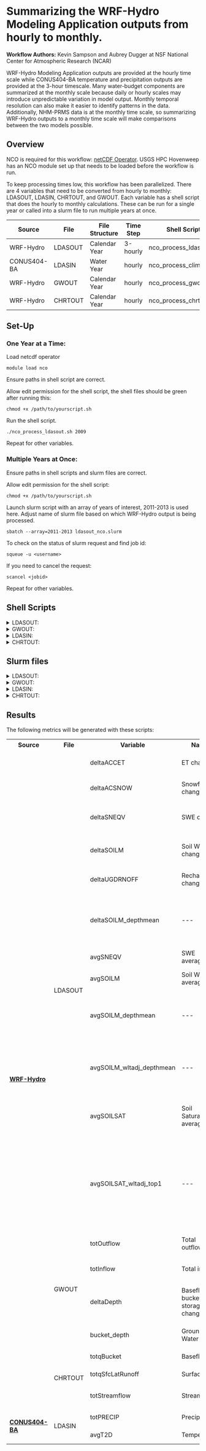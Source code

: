 # Summarizing the WRF-Hydro Modeling Application outputs from hourly to monthly. 
**Workflow Authors:** Kevin Sampson and Aubrey Dugger at NSF National Center for Atmospheric Research (NCAR)

WRF-Hydro Modeling Application outputs are provided at the hourly time scale while CONUS404-BA temperature and precipitation outputs are provided at the 3-hour timescale. Many water-budget components are summarized at the monthly scale because daily or hourly scales may introduce unpredictable variation in model output. Monthly temporal resolution can also make it easier to identify patterns in the data. Additionally, NHM-PRMS data is at the monthly time scale, so summarizing WRF-Hydro outputs to a monthly time scale will make comparisons between the two models possible.   

## Overview
NCO is required for this workflow: [netCDF Operator](https://nco.sourceforge.net/). USGS HPC Hovenweep has an NCO module set up that needs to be loaded before the workflow is run. 

To keep processing times low, this workflow has been parallelized. There are 4 variables that need to be converted from hourly to monthly: LDASOUT, LDASIN, CHRTOUT, and GWOUT. Each variable has a shell script that does the hourly to monthly calculations. These can be run for a single year or called into a slurm file to run multiple years at once. 

| **Source** | **File** | **File Structure** | **Time Step** | **Shell Script** | **Slurm file** | **Processing Time** |
| ------ | ------ | ------ | ------ | ------ | ------ | ------ |
| WRF-Hydro | LDASOUT | Calendar Year | 3-hourly | nco_process_ldasout.sh | ldasout_nco.slurm | XXX |
| CONUS404-BA | LDASIN | Water Year | hourly | nco_process_clim.sh | clim_nco.slurm | XXX |
| WRF-Hydro | GWOUT | Calendar Year | hourly | nco_process_gwout.sh | gwout_nco.slurm | XXX |
| WRF-Hydro | CHRTOUT | Calendar Year | hourly | nco_process_chrtout.sh | chrtout_nco.slurm | XXX |

## Set-Up
### One Year at a Time: 

Load netcdf operator
```
module load nco
```
Ensure paths in shell script are correct. 

Allow edit permission for the shell script, the shell files should be green after running this:
```
chmod +x /path/to/yourscript.sh
```
Run the shell script. 
```
./nco_process_ldasout.sh 2009
```
Repeat for other variables. 

### Multiple Years at Once: 

Ensure paths in shell scripts and slurm files are correct.  

Allow edit permission for the shell script:
```
chmod +x /path/to/yourscript.sh
```
Launch slurm script with an array of years of interest, 2011-2013 is used here. Adjust name of slurm file based on which WRF-Hydro output is being processed. 
```
sbatch --array=2011-2013 ldasout_nco.slurm
```
To check on the status of slurm request and find job id:
```
squeue -u <username>
```
If you need to cancel the request: 
```
scancel <jobid>
```
Repeat for other variables.

## Shell Scripts
<details>
<summary>LDASOUT:</summary>

### [nco_process_ldasout.sh](nco_process_ldasout.sh)
#### Script Preparations:
You will need to specify three paths: 
  - The location of the 3-hour WRF-Hydro output LDASOUT files.
  - The location of the static soil properties file.
  - The location of where to save the monthly outputs.
#### Overview:
  - Process porosity & wilting point parameters
  - Process accumulated flux & state differences
  - Process mean states
  - Cleanup names

```
#!/bin/bash
# ###########################################################################
# Bash shell script to create monthly aggregates of WRF-Hydro LDASOUT files.
# Requirements: NCO (tested with version 5.2.9)
#               https://nco.sourceforge.net/
# Usage: Call shell script with a single argument specifying the 4-digit
#        year to process
#        e.g., ./nco_process_ldasout.sh 2009
# Developed: 06/11/2024, A. Dugger
# Updated: 4/7/2025, L. Staub
# ###########################################################################

# ###########################################################################
# USER-SPECIFIED INPUTS:

# Specify WRF-Hydro output directories:
# indir_base="/path/to/input/files/" #LDASOUT files
# soilparm="/path/to/soil_properties_file.nc" #soil properties static files

indir_base="/caldera/hovenweep/projects/usgs/water/impd/hytest/niwaa_wrfhydro_monthly_huc12_aggregations_sample_data/LDASOUT"
soilparm="/caldera/hovenweep/projects/usgs/water/impd/hytest/niwaa_wrfhydro_monthly_huc12_aggregations_sample_data/static_niwaa_wrf_hydro_files/WRFHydro_soil_properties_CONUS_1km_NIWAAv1.0.nc"


# Specify output directory where monthly files should be written to monthly folder:
# (output files will be named water_YYYYMM.nc)

outdir="/path/to/monthly/output/files/monthly"


# Check if the folder exists/create one
if [ ! -d "$outdir" ]; then
    # Create the folder
    mkdir -p "$outdir"
    echo "Folder created: $outdir"
else
    echo "Folder already exists: $outdir"
fi

# ###########################################################################

# ###########################################################################
# MAIN CODE. Probably no need to update anything below here.
# ###########################################################################

# Initial setup.
shopt -s nullglob
uniqid=`uuidgen`
tmpfile=tmp${uniqid}.nc
paramfile=params${uniqid}.nc


# Process porosity and wilting point parameters for use in soilsat calculations.
# These parameters are currently uniform over depth layers.
#the two lines below could not run because the tmpfile and paramfile do not exist??
rm ${tmpfile} 
rm ${paramfile}
ncks -A -v smcmax,smcwlt $soilparm ${paramfile}
ncrename -O -d south_north,y ${paramfile} ${paramfile}
ncrename -O -d west_east,x ${paramfile} ${paramfile}
ncrename -O -d Time,time ${paramfile} ${paramfile}
ncpdq -O -a time,y,soil_layers_stag,x ${paramfile} ${paramfile}

# Get the year to process from the command line argument.
# This setup is useful for scripting loops by year.
yr=${1}
echo "Processing year ${yr}"
YYYY=`printf %04d ${yr}`

# Loop through months
for mo in $(seq 1 1 12); do
  echo "  Processing month ${mo}"
  MM=`printf %02d ${mo}`

  # Setup input directory and output filename.
  indir="${indir_base}/${yr}" 
  outfile="${outdir}/water_${YYYY}${MM}.nc"
  rm $outfile

  # Grab the processing start time so we can track how long this takes.
  start_time=`date -u +%s`

  # Processing accumulated flux and state diffs
  # Adding one file so we can do a proper diff over accumulated terms
  # Resets happen at 00Z on the first day of month every 3 months
  # e.g., 197904010300.LDASOUT_DOMAIN1 to 197904302100.LDASOUT_DOMAIN1
  last_file_datetime=`date -d "${YYYY}${MM}01 + 1 month - 3 hour" +%Y%m%d%H`
  firstfile=`echo ${indir}/${YYYY}${MM}010000.LDASOUT_DOMAIN1`
  lastfile=`echo ${indir}/${last_file_datetime}00.LDASOUT_DOMAIN1`

  echo "      $firstfile $lastfile"

  if [ -f "${firstfile}" -a -f "${lastfile}" ]; then
    echo "      Processing diffs"
    echo "        first $firstfile"
    echo "        last $lastfile"
    echo "        output $outfile"
    ncdiff $lastfile $firstfile $tmpfile
    # Calculate depth-mean soil moisture by averaging over column by layer depths: (0.1, 0.3, 0.6, 1.0) = 2.0
    ncap2 -O -F -s "deltaSOILM_depthmean=float((SOIL_M(:,:,1,:)*0.1+SOIL_M(:,:,2,:)*0.3+SOIL_M(:,:,3,:)*0.6+SOIL_M(:,:,4,:)*1.0)/2.0)" ${tmpfile} ${tmpfile}
    if [ "${mo}" -eq 10 ]; then
      ncks -h -A -v SOIL_M,SNEQV,deltaSOILM_depthmean ${tmpfile} ${outfile}
      ncks -h -A -v ACCET,UGDRNOFF,ACSNOW ${lastfile} ${outfile}
    else
      ncks -h -A -v ACCET,UGDRNOFF,SOIL_M,SNEQV,ACSNOW,deltaSOILM_depthmean ${tmpfile} ${outfile}
    fi
    rm ${tmpfile}
    ncrename -h -v ACCET,deltaACCET ${outfile}
    ncrename -h -v ACSNOW,deltaACSNOW ${outfile}
    ncrename -h -v UGDRNOFF,deltaUGDRNOFF ${outfile}
    ncrename -h -v SOIL_M,deltaSOILM ${outfile}
    ncrename -h -v SNEQV,deltaSNEQV ${outfile}

    # Processing mean states
    # Averaging from 00Z of first day or month to 21Z of last day of month
    # Compiling list of files
    # e.g., 200506150500.LDASOUT_DOMAIN1
    infiles=(${indir}/${YYYY}${MM}*.LDASOUT_DOMAIN1)
    infiles_list=`echo "${infiles[*]}"`
    count=${#infiles[@]}
    echo "      Processing means"
    echo "        found $count files"
    echo "        first ${infiles[0]}"
    echo "        last ${infiles[-1]}"
    ncra -O -y avg -v SOIL_M,SNEQV ${infiles_list} ${tmpfile}
    # Calculate depth-mean soil moisture by averaging over column by layer depths: (0.1, 0.3, 0.6, 1.0) = 2.0
    ncap2 -O -F -s "avgSOILM_depthmean=float((SOIL_M(:,:,1,:)*0.1+SOIL_M(:,:,2,:)*0.3+SOIL_M(:,:,3,:)*0.6+SOIL_M(:,:,4,:)*1.0)/2.0)" ${tmpfile} ${tmpfile}
    # Bring in porosity and calculate soilsat
    # Note that porosity is uniform with depth, so it doesn't matter what layer we use
    ncks -A -v smcmax ${paramfile} ${tmpfile}
    ncap2 -O -F -s "avgSOILSAT=float(avgSOILM_depthmean/smcmax(:,:,1,:))" ${tmpfile} ${tmpfile}
    ncrename -h -v SOIL_M,avgSOILM ${tmpfile}
    ncrename -h -v SNEQV,avgSNEQV ${tmpfile}
    # Calculate new wilting point adjusted variables requested by USGS
    # Note that wilting point is uniform with depth, so it doesn't matter what layer we use
    ncks -A -v smcwlt ${paramfile} ${tmpfile}
    ncap2 -O -F -s "avgSOILM_wltadj_depthmean=float(avgSOILM_depthmean-smcwlt(:,:,1,:))" ${tmpfile} ${tmpfile}
    ncap2 -O -F -s "avgSOILSAT_wltadj_top1=float((avgSOILM(:,:,1,:)-smcwlt(:,:,1,:))/(smcmax(:,:,1,:)-smcwlt(:,:,1,:)))" ${tmpfile} ${tmpfile}
    # Combine average file with delta file
    ncks -h -A -v avgSOILM,avgSNEQV,avgSOILM_depthmean,avgSOILSAT,avgSOILM_wltadj_depthmean,avgSOILSAT_wltadj_top1 ${tmpfile} ${outfile}
    rm ${tmpfile}

    # Cleanup names and attributes.
    echo "Cleaning up attributes"
    ncatted -O -h -a valid_range,,d,, ${outfile} ${outfile}
    ncatted -O -h -a cell_methods,,d,, ${outfile} ${outfile}
    ncatted -O -h -a long_name,deltaACCET,o,c,"Change in accumulated evapotranspiration (month end minus month start)" ${outfile} ${outfile}
    ncatted -O -h -a long_name,deltaACSNOW,o,c,"Change in accumulated snowfall (month end minus month start)" ${outfile} ${outfile}
    ncatted -O -h -a long_name,deltaSNEQV,o,c,"Change in snow water equivalent (month end minus month start)" ${outfile} ${outfile}
    ncatted -O -h -a long_name,deltaSOILM,o,c,"Change in layer volumetric soil moisture, ratio of water volume to soil volume (month end minus month start)" ${outfile} ${outfile}
    ncatted -O -h -a long_name,deltaUGDRNOFF,o,c,"Change in accumulated underground runoff (month end minus month start)" ${outfile} ${outfile}
    ncatted -O -h -a long_name,deltaSOILM_depthmean,o,c,"Change in depth-mean volumetric soil moisture, ratio of water volume to soil volume (month end minus month start)" ${outfile} ${outfile}
    ncatted -O -h -a long_name,avgSNEQV,o,c,"Average snow water equivalent over month" ${outfile} ${outfile}
    ncatted -O -h -a long_name,avgSOILM,o,c,"Average layer volumetric soil moisture (ratio of water volume to soil volume) over month" ${outfile} ${outfile}
    ncatted -O -h -a long_name,avgSOILM_depthmean,o,c,"Average depth-mean volumetric soil moisture (ratio of water volume to soil volume) over month" ${outfile} ${outfile}
    ncatted -O -h -a long_name,avgSOILM_wltadj_depthmean,o,c,"Average depth-mean volumetric soil moisture (ratio of water volume to soil volume) minus wilting point over month" ${outfile} ${outfile}
    ncatted -O -h -a long_name,avgSOILSAT,o,c,"Average fractional soil saturation (soil moisture divided by maximum water content) over month" ${outfile} ${outfile}
    ncatted -O -h -a long_name,avgSOILSAT_wltadj_top1,o,c,"Average fractional soil saturation above wilting point (soil moisture minus wilting point divided by maximum water content minus wilting point) over top layer (top 10cm) over month" ${outfile} ${outfile}
    ncatted -O -h -a units,avgSOILSAT,o,c,"fraction (0-1)" ${outfile} ${outfile}
    ncatted -O -h -a units,avgSOILSAT_wltadj_top1,o,c,"fraction (0-1)" ${outfile} ${outfile}

    # Wrap up the month.
    end_time=`date -u +%s`
    elapsed=`echo "$end_time - $start_time" | bc`
    echo "      Done aggregating hourly values : "${YYYY}"-"${MM}"  "$elapsed" seconds since start time."

  else
    # We didn't find any files for this year+month.
    echo "      Missing files. Skipping month."

  fi

done

rm ${paramfile}
```
</details>

<details>

<summary>GWOUT:</summary>

### nco_process_gwout.sh
#### Script Preparations:
You will need to specify two paths: 
  - The location of the hourly WRF-Hydro output GWOUT files.
  - The location of where to save the monthly outputs.

*Note: this script has some additional lines of code to deal with filetypes in the depth variable. Renaming the variable seems to fix this bug. Another option is to use older version of the NCO module- this has not been explored yet.
#### Overview:
  - Process accumulated flux & state differences
  - Rename "depth" column to "bucket_depth"
  - Process sums and means
  - Process flow totals
  - Process depth average
  - Cleanup names

```
#!/bin/bash
# ###########################################################################
# Bash shell script to create monthly aggregates of WRF-Hydro GWOUT files.
# Requirements: NCO (tested with version 5.2.9)
#               https://nco.sourceforge.net/
# Usage: Call shell script with a single argument specifying the 4-digit
#        year to process
#        e.g., ./nco_process_gwout.sh 2009
# Developed: 06/11/2024, A. Dugger
# Updated: 4/7/2025 L.Staub 
# ###########################################################################

# ###########################################################################
# USER-SPECIFIED INPUTS:

# Specify WRF-Hydro output directory:
#indir_base="/path/to/input/files"
indir_base="/caldera/hovenweep/projects/usgs/water/impd/hytest/niwaa_wrfhydro_monthly_huc12_aggregations_sample_data/GWOUT"

# Specify output directory where monthly files should be written to monthly folder:
# (output files will be named gw_YYYYMM.nc)

outdir="/path/to/monthly/output/files/monthly"


# Check if the folder exists/create one
if [ ! -d "$outdir" ]; then
    # Create the folder
    mkdir -p "$outdir"
    echo "Folder created: $outdir"
else
    echo "Folder already exists: $outdir"
fi

# ###########################################################################

# ###########################################################################
# MAIN CODE. Probably no need to update anything below here.
# ###########################################################################

# Initial setup.
shopt -s nullglob
uniqid=`uuidgen`
tmpfile=tmp${uniqid}.nc

mkdir $outdir

# Get the year to process from the command line argument.
# This setup is useful for scripting loops by year.
yr=${1}
echo "Processing year ${yr}"
YYYY=`printf %04d ${yr}`

# Loop through months
for mo in $(seq 1 1 12); do
  echo "  Processing month ${mo}"
  MM=`printf %02d ${mo}`

  # Calculate next year and month for diff calculations
  next_yr=${yr}
  next_mo=`echo "${mo} + 1" | bc`
  if [ "${next_mo}" -eq 13 ]; then
     next_mo=1
     next_yr=`echo "${yr} + 1" | bc`
  fi

  # Setup some print variables
  MM2=`printf %02d ${next_mo}`
  YYYY2=`printf %04d ${next_yr}`

  # Setup input directory and output filename.
  indir="${indir_base}/${yr}/"
  indir_next="${indir_base}/${next_yr}/"
  outfile="${outdir}/gw_${YYYY}${MM}.nc"
  rm $outfile

  # Grab the processing start time so we can track how long this takes.
  start_time=`date -u +%s`

  # Processing accumulated flux and state diffs
  firstfile=`echo ${indir}/${YYYY}${MM}010100.GWOUT_DOMAIN1`
  lastfile=`echo ${indir_next}/${YYYY2}${MM2}010000.GWOUT_DOMAIN1`

  echo "      $firstfile $lastfile"

  if [ -f "${firstfile}" -a -f "${lastfile}" ]; then
    echo "      Processing diffs"
    echo "        first $firstfile"
    echo "        last $lastfile"
    echo "        output $outfile"
    ncdiff $lastfile $firstfile $tmpfile
    ncks -h -A -v depth ${tmpfile} ${outfile}
    rm ${tmpfile}
    ncrename -h -v depth,deltaDepth ${outfile}

    # Compiling list of files
    # e.g., 200506150500.GWOUT_DOMAIN1
    infiles=(${indir}/${YYYY}${MM}*.GWOUT_DOMAIN1)
    infiles_list=`echo "${infiles[*]}"`
    count=${#infiles[@]}
    # Check and rename the variable "depth" to "bucket_depth" if not already renamed
    echo "      Checking and renaming 'depth' to 'bucket_depth' if necessary"    
    for infile in "${infiles[@]}"; do
    # Check if "depth" variable exists using ncdump
    if ncdump -h "${infile}" | grep -q 'depth'; then
        # Rename the variable only if "depth" exists
        echo "        Renaming 'depth' to 'bucket_depth' in ${infile}"
        ncrename -h -v .depth,bucket_depth "${infile}"
    else
        echo "        'depth' already renamed in ${infile}, skipping"
    fi
done 
   
    echo "      Processing sums and means"
    echo "        found $count files"
    echo "        first ${infiles[0]}"
    echo "        last ${infiles[-1]}"
    # Create totals and averages.
    echo "      Processing flow totals"
    ncea -h -y ttl -v inflow,outflow ${infiles_list} ${tmpfile}
    ncks -h -A -v inflow,outflow ${tmpfile} ${outfile}
    rm ${tmpfile}
    echo "      Processing depth average"
    #ncra -O -y avg -v depth ${infiles_list} tmpavg_gw.nc # does not work since no record dim
    ncea -h -y avg -v bucket_depth ${infiles_list} ${tmpfile}
    ncks -h -A -v bucket_depth ${tmpfile} ${outfile}
    rm ${tmpfile}
    ncap2 -O -s "inflow=float(inflow*3600)" ${outfile} ${outfile}
    ncap2 -O -s "outflow=float(outflow*3600)" ${outfile} ${outfile}
    ncrename -h -v inflow,totInflow ${outfile}
    ncrename -h -v outflow,totOutflow ${outfile}
    ncrename -h -v depth,bucket_depth ${outfile}

    # Cleanup names and attributes.
    ncatted -O -h -a valid_range,,d,, ${outfile} ${outfile}
    ncatted -O -h -a cell_methods,,d,, ${outfile} ${outfile}
    ncatted -O -h -a long_name,totInflow,o,c,"Total inflow volume over momth" ${outfile} ${outfile}
    ncatted -O -h -a long_name,totOutflow,o,c,"Total outflow volume over momth" ${outfile} ${outfile}
    ncatted -O -h -a long_name,deltaDepth,o,c,"Change in baseflow bucket storage (month end minus month start)" ${outfile} ${outfile}
    ncatted -O -h -a long_name,avgDepth,o,c,"Average baseflow bucket storage over month" ${outfile} ${outfile}
    ncatted -O -h -a units,totInflow,m,c,"m^3" ${outfile}
    ncatted -O -h -a units,totOutflow,m,c,"m^3" ${outfile}
    ncatted -O -h -a units,deltaDepth,m,c,"mm" ${outfile}
    ncatted -O -h -a units,bucket_depth,m,c,"mm" ${outfile}

    # Wrap up the month.
    end_time=`date -u +%s`
    elapsed=`echo "$end_time - $start_time" | bc`
    echo "      Done aggregating hourly values : "${YYYY}"-"${MM}"  "$elapsed" seconds since start time."

  else
    # We didn't find any files for this year+month.
    echo "      Missing files. Skipping month."

  fi

done
```

</details>

<details>
<summary>LDASIN:</summary>

### nco_process_clim.sh
#### Script Preparations:
You will need to specify two paths: 
  - The location of the hourly CONUS404-BA output LDASIN files.
  - The location of where to save the monthly outputs.

*Note: this script has some additional lines of code to deal with this data being organized by Water Year.
#### Overview:
  - Create totals and averages
  - Cleanup names

```
#!/bin/bash
############################################################################
# Bash shell script to create monthly aggregates of WRF-Hydro forcing files.
# Requirements: NCO (tested with version 5.2.9)
#               https://nco.sourceforge.net/
# Usage: Call shell script with a single argument specifying the 4-digit
#        year to process
#        e.g., ./nco_process_clim.sh 2009
# Developed: 06/11/2024, A. Dugger
# Updated: 4/7/2025 L. Staub
############################################################################

############################################################################
# USER-SPECIFIED INPUTS:

# Specify input forcing directory:
# (assumes forcings are organized by water year)
#indir_base="/path/to/met/forcings/"

indir_base="/caldera/hovenweep/projects/usgs/water/impd/hytest/niwaa_wrfhydro_monthly_huc12_aggregations_sample_data/LDASIN"

# Specify output directory where monthly files should be written to monthly folder:
# (output files will be named clim_YYYYMM.nc)

outdir="/path/to/monthly/output/files/monthly"

############################################################################

############################################################################
# MAIN CODE. Probably no need to update anything below here.
############################################################################

# Initial setup.
shopt -s nullglob
uniqid=`uuidgen`
tmpfile=tmp${uniqid}.nc

mkdir $outdir

# Get the year to process from the command line argument.
# This setup is useful for scripting loops by year.
yr=${1}
echo "Processing year ${yr}"
YYYY=`printf %04d ${yr}`

# Loop through months
for mo in $(seq 1 1 12); do
  echo "  Processing month ${mo}"
  MM=`printf %02d ${mo}`

  # Calculate water year for finding folder name.
  wy_yr=${yr}
  if [ "${mo}" -ge 10 ]; then
     wy_yr=`echo "${wy_yr} + 1" | bc`
  fi

  # Setup input directory and output filename.
  indir="${indir_base}/WY${wy_yr}/"
  outfile="${outdir}/clim_${YYYY}${MM}.nc"

  # Grab the processing start time so we can track how long this takes.
  start_time=`date -u +%s`

  # Compiling list of files
  # e.g., 200506150500.LDASIN_DOMAIN1
  infiles=(${indir}/${YYYY}${MM}*.LDASIN_DOMAIN1)
  count=${#infiles[@]}
  echo "      Found $count files"

  # Check if we found files. Otherwise skip.
  if [ ${count} -gt 0 ]; then
    echo "      Processing sums and means"
    echo "      first ${infiles[0]}"
    echo "      last ${infiles[-1]}"
    echo "      output $outfile"

    infiles_list=`echo "${infiles[*]}"`

    # Create totals and averages.
    # Start with precip (sum) and temperature (average).
    ncra -O -h -y ttl -v RAINRATE ${infiles_list} ${outfile}
    ncap2 -O -s "RAINRATE=float(RAINRATE*3600)" ${outfile} ${outfile}
    ncra -O -h -y avg -v T2D ${infiles_list} ${tmpfile}
    ncks -h -A -v T2D ${tmpfile} ${outfile}
    rm ${tmpfile}
    # Some additional met variables. Remove comments if you want to include.
    #ncra -O -h -y avg -v Q2D ${infiles_list} ${tmpfile}
    #ncks -h -A -v Q2D ${tmpfile} ${outfile}
    #rm ${tmpfile}
    #ncra -O -h -y avg -v SWDOWN ${infiles_list} ${tmpfile}
    #ncks -h -A -v SWDOWN ${tmpfile} ${outfile}
    #rm ${tmpfile}
    #ncra -O -h -y avg -v LWDOWN ${infiles_list} ${tmpfile}
    #ncks -h -A -v LWDOWN ${tmpfile} ${outfile}
    #rm ${tmpfile}
    #ncra -O -h -y avg -v U2D ${infiles_list} ${tmpfile}
    #ncks -h -A -v U2D ${tmpfile} ${outfile}
    #rm ${tmpfile}
    #ncra -O -h -y avg -v V2D ${infiles_list} ${tmpfile}
    #ncks -h -A -v V2D ${tmpfile} ${outfile}
    #rm ${tmpfile}
    #ncap2 -O -s "WND2D=float(sqrt(U2D^2 + V2D^2))" ${outfile} ${outfile} 
    #ncks -O -h -x -v V2D ${outfile} ${outfile}
    #ncks -O -h -x -v U2D ${outfile} ${outfile}

    # Cleanup names and attributes.
    # Remove the comments if you are including additional met variables.
    ncrename -h -v RAINRATE,totPRECIP ${outfile}
    ncrename -h -v T2D,avgT2D ${outfile}
    #ncrename -h -v Q2D,avgQ2D ${outfile}
    #ncrename -h -v SWDOWN,avgSWDOWN ${outfile}
    #ncrename -h -v LWDOWN,avgLWDOWN ${outfile}
    #ncrename -h -v WND2D,avgWND2D ${outfile}
    ncatted -O -h -a units,totPRECIP,o,c,"mm" ${outfile} ${outfile}
    ncatted -O -h -a long_name,totPRECIP,o,c,"Total precipitation over the month" ${outfile} ${outfile}
    ncatted -O -h -a long_name,avgT2D,o,c,"Average 2-m air temperature over the month" ${outfile} ${outfile}
    #ncatted -O -h -a long_name,avgQ2D,o,c,"Average 2-m specific humidity over the month" ${outfile} ${outfile}
    #ncatted -O -h -a long_name,avgSWDOWN,o,c,"Average downward shortwave radiation over the month" ${outfile} ${outfile}
    #ncatted -O -h -a long_name,avgLWDOWN,o,c,"Average downward longwave radiation over the month" ${outfile} ${outfile}
    #ncatted -O -h -a long_name,avgWND2D,o,c,"Average 2-m net windspeed over the month" ${outfile} ${outfile}

    # Wrap up the month.
    end_time=`date -u +%s`
    elapsed=`echo "$end_time - $start_time" | bc`
    echo "      Done aggregating hourly values : "${YYYY}"-"${MM}"  "$elapsed" seconds since start time."

  else
    # We didn't find any files for this year+month.
    echo "      Missing files. Skipping month."

  fi

done
```
</details>

<details>
<summary>CHRTOUT:</summary>

### nco_process_chrtout.sh
#### Script Preparations:
You will need to specify two paths: 
  - The location of the hourly WRF-Hydro output CHRTOUT files.
  - The location of where to save the monthly outputs.
#### Overview:
  - Create totals and averages
  - Clean names

```
#!/bin/bash
# ###########################################################################
# Bash shell script to create monthly aggregates of WRF-Hydro CHRTOUT files.
# Requirements: NCO (tested with version 5.2.9)
#               https://nco.sourceforge.net/
# Usage: Call shell script with a single argument specifying the 4-digit
#        year to process
#        e.g., ./nco_process_chrtout.sh 2009
# Developed: 06/11/2024, A. Dugger
# Updated: 4/7/2025, L. Staub 
# ###########################################################################

# ###########################################################################
# USER-SPECIFIED INPUTS:

# Specify WRF-Hydro output directory:
# (assumes files are organized by water year)
#indir_base="/path/to/input/files/" 
indir_base="/caldera/hovenweep/projects/usgs/water/impd/hytest/niwaa_wrfhydro_monthly_huc12_aggregations_sample_data/CHRTOUT"

# Specify output directory where monthly files should be written to monthly folder:
# (output files will be named chrt_YYYYMM.nc)
# Have all outputs saved to the same folder

outdir="/path/to/monthly/output/files/monthly"


# Check if the folder exists/create one
if [ ! -d "$outdir" ]; then
    # Create the folder
    mkdir -p "$outdir"
    echo "Folder created: $outdir"
else
    echo "Folder already exists: $outdir"
fi


# ###########################################################################

# ###########################################################################
# MAIN CODE. Probably no need to update anything below here.
# ###########################################################################

# Initial setup.
shopt -s nullglob


# Get the year to process from the command line argument.
# This setup is useful for scripting loops by year.
yr=${1}
echo "Processing year ${yr}"
YYYY=`printf %04d ${yr}`

# Loop through months
for mo in $(seq 1 1 12); do
  echo "  Processing month ${mo}"
  MM=`printf %02d ${mo}`

  # Setup input directory and output filename.
  indir="${indir_base}/${yr}/"
  outfile="${outdir}/chrt_${YYYY}${MM}.nc"

  # Grab the processing start time so we can track how long this takes.
  start_time=`date -u +%s`

  # Compiling list of files
  # e.g., 200506150500.CHRTOUT_DOMAIN1
  infiles=(${indir}/${YYYY}${MM}*.CHRTOUT_DOMAIN1)
  count=${#infiles[@]}
  echo "      Found $count files"

  # Check if we found files. Otherwise skip.
  if [ ${count} -gt 0 ]; then
    echo "      Processing sums and means"
    echo "      first ${infiles[0]}"
    echo "      last ${infiles[-1]}"
    echo "      output $outfile"

    infiles_list=`echo "${infiles[*]}"`

    # Create totals and averages.
    ncea -h -y ttl -v streamflow,qSfcLatRunoff,qBucket ${infiles_list} ${outfile}
    ncap2 -O -s "streamflow=float(streamflow*3600)" ${outfile} ${outfile}
    ncap2 -O -s "qSfcLatRunoff=float(qSfcLatRunoff*3600)" ${outfile} ${outfile}
    ncap2 -O -s "qBucket=float(qBucket*3600)" ${outfile} ${outfile}
    ncrename -h -v streamflow,totStreamflow ${outfile}
    ncrename -h -v qSfcLatRunoff,totqSfcLatRunoff ${outfile}
    ncrename -h -v qBucket,totqBucket ${outfile}

    # Cleanup names and attributes.
    ncatted -O -h -a valid_range,,d,, ${outfile} ${outfile}
    ncatted -O -h -a cell_methods,,d,, ${outfile} ${outfile}
    ncatted -O -h -a long_name,totStreamflow,m,c,"Total streamflow volume over momth" ${outfile} ${outfile}
    ncatted -O -h -a long_name,totqSfcLatRunoff,m,c,"Total surface flow volume over momth" ${outfile} ${outfile}
    ncatted -O -h -a long_name,totqBucket,m,c,"Total baseflow volume over month" ${outfile} ${outfile}
    ncatted -O -h -a units,totStreamflow,m,c,"m^3" ${outfile}
    ncatted -O -h -a units,totqSfcLatRunoff,m,c,"m^3" ${outfile}
    ncatted -O -h -a units,totqBucket,m,c,"m^3" ${outfile}

    # Wrap up the month.
    end_time=`date -u +%s`
    elapsed=`echo "$end_time - $start_time" | bc`
    echo "      Done aggregating hourly values : "${YYYY}"-"${MM}"  "$elapsed" seconds since start time."

  else
    # We didn't find any files for this year+month.
    echo "      Missing files. Skipping month."

  fi

done

```

</details>

## Slurm files
<details>
<summary>LDASOUT:</summary>

### ldasout_nco.slurm
#### Script Preparations:
You will need to specify three paths:
  - Set the --array variable to desirable time step
  - The location of the WRF-Hydro output LDASOUT folder.
  - The location of the shell script
#### Overview:
The slurm file sets up the parallel process. 

```
#!/bin/bash
############################################################################
# Parallelized slurm file: summarize hourly data into monthly files.
#                
# Usage: Call shell script using associated slurm file
#    e.g sbatch -o 
# Developed: 1/25/25, L. Staub
# Updated: 4/7/25, L. Staub
############################################################################

############################################################################

#SBATCH -p cpu  			  # set partition
#SBATCH -A impd 		  	  # set account
#SBATCH --job-name=ldasout_nco            # Job name
#SBATCH --nodes=1                         # Number of nodes (adjust as needed)
#SBATCH --ntasks=1                        # Number of tasks (one task per node/year)
#SBATCH --cpus-per-task=1                 # CPUs per task (adjust as needed)
#SBATCH --time=05:00:00                   # Time limit (adjust as needed)
#SBATCH --mail-type=ALL
#SBATCH --mail-user=   		          # enter email
#SBATCH -o output_%A_%a.out	          # set path for job output files to be saved(A=main task a=subtask)
#SBATCH --array=2011-2013                 # set time step to process 

# Set the source directory containing year folders
SOURCE_DIR="/path/to/LDASOUT"

# Load necessary modules 
module load nco

# Record the start time
global_start=$(date +%s)
echo "Job started at $(date)"

#Run the temporal aggregation

srun /path/to/shell/script/nco_process_ldasout.sh $SLURM_ARRAY_TASK_ID


# Record the end time
global_end=$(date +%s)
global_elapsed=$((global_end - global_start))
echo "Job finished at $(date)"
echo "Total job runtime: $global_elapsed seconds."

```
</details>

<details>
<summary>GWOUT:</summary>

### gwout_nco.slurm
#### Script Preparations:
You will need to specify three paths:
  - Set the --array variable to desirable time step
  - The location of the WRF-Hydro output GWOUT folder.
  - The location of the shell script
#### Overview:
The slurm file sets up the parallel process. 

```
#!/bin/bash
############################################################################
# Parallelized slurm file: summarize hourly data into monthly files.
#                
# Usage: Call shell script using associated slurm file
#    e.g sbatch -o 
# Developed: 1/25/25, L. Staub
# Updated: 4/7/25, L. Staub
############################################################################

############################################################################

#SBATCH -p cpu  			  # set partition
#SBATCH -A impd 		  	  # set account
#SBATCH --job-name=gwout_nco              # Job name
#SBATCH --nodes=1                         # Number of nodes (adjust as needed)
#SBATCH --ntasks=1                        # Number of tasks (one task per node/year)
#SBATCH --cpus-per-task=1                 # CPUs per task (adjust as needed)
#SBATCH --time=05:00:00                   # Time limit (adjust as needed)
#SBATCH --mail-type=ALL
#SBATCH --mail-user=	                  # enter email
#SBATCH -o output_%A_%a.out	          # set path for job output files to be saved(A=main task a=subtask)
#SBATCH --array=2011-2013                 # set time step to process 

# Set the source directory containing year folders
SOURCE_DIR="/path/to/GWOUT"

# Load necessary modules 
module load nco

# Record the start time
global_start=$(date +%s)
echo "Job started at $(date)"

#Run the temporal aggregation

srun /path/to/shell/script/nco_process_gwout.sh $SLURM_ARRAY_TASK_ID

# Record the end time
global_end=$(date +%s)
global_elapsed=$((global_end - global_start))
echo "Job finished at $(date)"
echo "Total job runtime: $global_elapsed seconds."

```
</details>

<details>
<summary>LDASIN:</summary>

### ldasin_nco.slurm
#### Script Preparations:
You will need to specify three paths:
  - Set the --array variable to desirable time step
  - The location of the WRF-Hydro output LDASIN folder.
  - The location of the shell script
#### Overview:
The slurm file sets up the parallel process. 

```
#!/bin/bash
############################################################################
# Parallelized slurm file: summarize hourly data into monthly files.
#                
# Usage: Call shell script using associated slurm file
#    e.g sbatch -o 
# Developed: 1/25/25, L. Staub
# Updated: 4/7/25, L. Staub
############################################################################

############################################################################

#SBATCH -p cpu  			  # set partition
#SBATCH -A impd 		  	  # set account
#SBATCH --job-name=ldasin_nco             # Job name
#SBATCH --nodes=1                         # Number of nodes (adjust as needed)
#SBATCH --ntasks=1                        # Number of tasks (one task per node/year)
#SBATCH --cpus-per-task=1                 # CPUs per task (adjust as needed)
#SBATCH --time=05:00:00                   # Time limit (adjust as needed)
#SBATCH --mail-type=ALL
#SBATCH --mail-user=	   	          # enter email
#SBATCH -o output_%A_%a.out	          # set path for job output files to be saved(A=main task a=subtask)
#SBATCH --array=2011-2013                 # set time step to process 

# Set the source directory containing year folders
SOURCE_DIR="/path/to/LDASIN"

# Load necessary modules 
module load nco

# Record the start time
global_start=$(date +%s)
echo "Job started at $(date)"

#Run the temporal aggregation 

srun /path/to/shell/script/nco_process_ldasin.sh $SLURM_ARRAY_TASK_ID


# Record the end time
global_end=$(date +%s)
global_elapsed=$((global_end - global_start))
echo "Job finished at $(date)"
echo "Total job runtime: $global_elapsed seconds."

```

</details>

<details>
<summary>CHRTOUT:</summary>

### chrtout_nco.slurm
#### Script Preparations:
You will need to specify three paths:
  - Set the --array variable to desirable time step
  - The location of the WRF-Hydro output LDASIN folder.
  - The location of the shell script
#### Overview:
The slurm file sets up the parallel process. 

```
#!/bin/bash
############################################################################
# Parallelized slurm file: summarize hourly data into monthly files.
#                
# Usage: Call shell script using associated slurm file
#    e.g sbatch -o 
# Developed: 1/25/25, L. Staub
# Updated: 4/7/25, L. Staub
############################################################################

############################################################################

#SBATCH -p cpu  			  # set partition
#SBATCH -A impd 		  	  # set account
#SBATCH --job-name=chrtout_nco            # Job name
#SBATCH --nodes=1                         # Number of nodes (adjust as needed)
#SBATCH --ntasks=1                        # Number of tasks (one task per node/year)
#SBATCH --cpus-per-task=1                 # CPUs per task (adjust as needed)
#SBATCH --time=05:00:00                   # Time limit (adjust as needed)
#SBATCH --mail-type=ALL
#SBATCH --mail-user=       		  # enter email
#SBATCH -o output_%A_%a.out	          # set path for job output files to be saved(A=main task a=subtask)
#SBATCH --array=2011-2013                 # set time step to process 

# Set the source directory containing year folders
SOURCE_DIR="/path/to/CHRTOUT"

# Load necessary modules 
module load nco

# Record the start time
global_start=$(date +%s)
echo "Job started at $(date)"

#run the temporal aggregation script 

srun /path/to/shell/script/nco_process_chrtout.sh $SLURM_ARRAY_TASK_ID

# Record the end time
global_end=$(date +%s)
global_elapsed=$((global_end - global_start))
echo "Job finished at $(date)"
echo "Total job runtime: $global_elapsed seconds."


```

</details>


## Results
The following metrics will be generated with these scripts: 
<table>
  <tr>
    <th>Source</th>
    <th>File</th>
    <th>Variable</th>
    <th>Name</th>
    <th>Description</th>
    <th>Units</th>
  </tr>
  <tr>
    <td rowspan="19"><a href="#WRF-Hydro"><b>WRF-Hydro</b></a></td>
    <td rowspan="12">LDASOUT</td>
    <td>deltaACCET</td>
    <td>ET change</td>
    <td>Total monthly evapotranspiration (land only)</td>
    <td>mm</td>
  </tr>
  <tr>
    <td>deltaACSNOW</td>
    <td>Snowfall change</td>
    <td>Total monthly snowfall (land only)</td>
    <td>mm</td>
  </tr>
  <tr>
    <td>deltaSNEQV</td>
    <td>SWE change</td>
    <td>Average monthly snow water equivalent (land only)</td>
    <td>mm</td>    
  </tr>
  <tr>
    <td>deltaSOILM</td>
    <td>Soil Water change</td>
    <td>Average monthly soil moisture in 2m soil column (land only)</td>
    <td>mm</td>      
  </tr>
  <tr>
    <td>deltaUGDRNOFF</td>
    <td>Recharge change</td>
    <td>Total monthly recharge (land only)</td>
    <td>mm</td>   
  </tr>
  <tr>
    <td>deltaSOILM_depthmean</td>
    <td>---</td>
    <td>Change in depth-mean volumetric soil moisture, ratio of water volume to soil volume (month end minus month start) </td>
    <td>---</td>    
  </tr>
  <tr>
    <td>avgSNEQV</td>
    <td>SWE average</td>
    <td>Mean snow water equivalent </td>
    <td>mm</td>  
  </tr>
  <tr>
    <td>avgSOILM</td>
    <td>Soil Water average</td>
    <td>Mean volumetric soil moisture by layer </td>
    <td>m3/m3</td>   
  </tr>
  <tr>
    <td>avgSOILM_depthmean</td>
    <td>---</td>
    <td>Average depth-mean volumetric soil moisture (ratio of water volume to soil volume) over month </td>
    <td>---</td>
  </tr>
  <tr>
    <td>avgSOILM_wltadj_depthmean</td>
    <td>---</td>  
    <td>Average depth-mean volumetric soil moisture (ratio of water volume to soil volume) minus wilting point over month </td>
    <td>---</td>  
  </tr>
  <tr>
    <td>avgSOILSAT</td>
    <td>Soil Saturation average</td>
    <td>Average monthly fractional soil saturation in 2m soil column (land only) </td>
    <td>---</td> 
  </tr>
  <tr>
    <td>avgSOILSAT_wltadj_top1</td>
    <td>---</td> 
    <td>Average fractional soil saturation above wilting point (soil moisture minus wilting point divided by maximum water content minus wilting point) over top layer (top 10cm) over month</td>
    <td>---</td>     
  </tr>
  <tr>
    <td rowspan="4">GWOUT</td>
    <td>totOutflow</td>
    <td>Total outflow</td>
    <td>Total outflow volume over month</td>
    <td>m3</td>
  </tr>
  <tr>
    <td>totInflow</td>
    <td>Total inflow</td>
    <td>Total inflow volume over month</td>
    <td>m3</td>
  </tr>
  <tr>
    <td>deltaDepth</td>
    <td>Baseflow bucket storage change</td>
    <td>Change in baseflow bucket storage (month end minus month start)</td>
    <td>mm</td>
  </tr>
  <tr>
    <td>bucket_depth</td>
    <td>Ground Water Store</td>
    <td>Average monthly groundwater storage</td>
    <td>mm</td>
  </tr>
  <tr>
    <td rowspan="3">CHRTOUT</td>
    <td>totqBucket</td>
    <td>Baseflow</td>
    <td>Total monthly baseflow</td>
    <td>mm</td>
  </tr>
  <tr>
    <td>totqSfcLatRunoff</td>
    <td>Surfaceflow</td>
    <td>Total monthly surface flow</td>
    <td>mm</td>
  </tr>
  <tr>
    <td>totStreamflow</td>
    <td>Streamflow</td>
    <td>Total streamflow volume over month</td>
    <td>m3</td>
  </tr>
  <tr>
    <td rowspan="2"><a href="#CONUS404-BA"><b>CONUS404-BA</b></a></td>
    <td rowspan="2">LDASIN</td>
    <td>totPRECIP</td>
    <td>Precipitation</td>
    <td>Total monthly precipitation</td>
    <td>mm</td>
  </tr>
    <td>avgT2D</td>
    <td>Temperature</td>
    <td>Average 2-m air temperature</td>  
    <td>K</td>  
  </tr>
</table>



